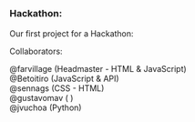 ##
### Hackathon:
Our first project for a Hackathon:

  Collaborators: <br/>

  @farvillage (Headmaster - HTML & JavaScript) <br/>
  @Betoitiro (JavaScript & API) <br/>
  @sennags (CSS - HTML) <br/>
  @gustavomav ( ) <br/>
  @jvuchoa (Python)<br/>
##
